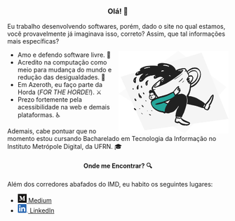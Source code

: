 <h3 align="center">Olá! 👋</h3>

Eu trabalho desenvolvendo softwares, porém, dado o site no qual estamos, você provavelmente já imaginava isso, correto? Assim, que tal informações mais específicas?

<img align="right" alt="Ilustração de um doodle agarrado a uma xícara de café gigante" src="./images/doodle.png" width="250">

- Amo e defendo software livre. 🐐
- Acredito na computação como meio para mudança do mundo e redução das desigualdades. 🤝
- Em Azeroth, eu faço parte da Horda (<em lang="en">FOR THE HORDE!</em>). ⚔
- Prezo fortemente pela acessibilidade na web e demais plataformas. ♿

Ademais, cabe pontuar que no momento estou cursando Bacharelado em Tecnologia da Informação no Instituto Metrópole Digital, da UFRN. 🎓

<h4 align="center">Onde me Encontrar? 🔍</h4>

Além dos corredores abafados do IMD, eu habito os seguintes lugares:

- <a href="http://bit.ly/iweya-medium" title="Meu perfil no Medium"><img alt="Logotipo do Medium" height="20" src="./images/medium-logo.png"> Medium</a>
- <a href="http://bit.ly/iweya-linkedin" title="Meu perfil no LinkedIn"><img alt="Logotipo do LinkedIn" height="20" src="./images/linkedin-logo.png"> LinkedIn</a>
